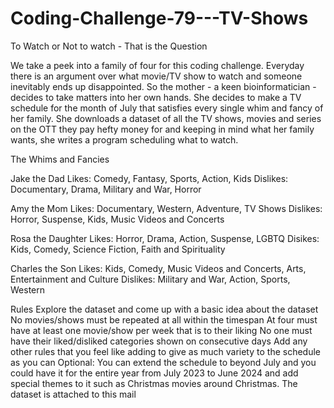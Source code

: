 # Coding-Challenge-79---TV-Shows

To Watch or Not to watch - That is the Question

We take a peek into a family of four for this coding challenge. Everyday there is an argument over what movie/TV show to watch and someone inevitably ends up disappointed. So the mother - a keen bioinformatician - decides to take matters into her own hands. She decides to make a TV schedule for the month of July that satisfies every single whim and fancy of her family. She downloads a dataset of all the TV shows, movies and series on the OTT they pay hefty money for and keeping in mind what her family wants, she writes a program scheduling what to watch.

The Whims and Fancies

Jake the Dad
Likes: Comedy, Fantasy, Sports, Action, Kids
Dislikes: Documentary, Drama, Military and War, Horror

Amy the Mom
Likes: Documentary, Western, Adventure, TV Shows
Dislikes: Horror, Suspense, Kids, Music Videos and Concerts

Rosa the Daughter
Likes: Horror, Drama, Action, Suspense, LGBTQ
Disikes: Kids, Comedy, Science Fiction, Faith and Spirituality

Charles the Son
Likes: Kids, Comedy, Music Videos and Concerts, Arts, Entertainment and Culture
Dislikes: Military and War, Action, Sports, Western

Rules
Explore the dataset and come up with a basic idea about the dataset
No movies/shows must be repeated at all within the timespan
At four must have at least one movie/show per week that is to their liking
No one must have their liked/disliked categories shown on consecutive days
Add any other rules that you feel like adding to give as much variety to the schedule as you can
Optional: You can extend the schedule to beyond July and you could have it for the entire year from July 2023 to June 2024 and add special themes to it such as Christmas movies around Christmas.
The dataset is attached to this mail
